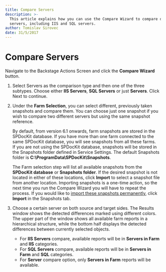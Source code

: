 ```yaml
---
title: Compare Servers
description: >-
  This article explains how you can use the Compare Wizard to compare different
  servers, including IIS and SQL servers.
author: Tomislav Sirovec
date: 31/5/2017
---
```


# Compare Servers

Navigate to the Backstage Actions Screen and click the **Compare Wizard** button.

1. Select Servers as the comparison type and then one of the three subtypes. Choose either **IIS Servers**, **SQL Servers** or just **Servers**. Click Next to continue. 
2. Under the **Farm Selection**, you can select different, previously taken snapshots and compare them. You can choose just one snapshot if you wish to compare two different servers but using the same snapshot reference.

   By default, from version 6.1 onwards, farm snapshots are stored in the SPDocKit database. If you have more than one farm connected to the same SPDocKit database, you will see snapshots from all these farms.  
   If you are not using the SPDocKit database, snapshots will be stored in the Snapshots folder defined in Service Settings. The default Snapshots folder is **C:\ProgramData\SPDocKit\Snapshots**.

   The Farm selection step will list all available snapshots from the **SPDocKit database** or **Snapshots folder**. If the desired snapshot is not located in either of these locations, click **Import** to select a snapshot file from another location. Importing snapshots is a one-time action, so the next time you run the Compare Wizard you will have to repeat the process. If you would like to [import these snapshots permanently](../create-sharepoint-farm-snapshots/snapshots-screen.md), click **Import** in the Snapshots tab.

3. Choose a certain server on both source and target sides. The Results window shows the detected differences marked using different colors. The upper part of the window shows all available farm reports in a hierarchical structure, while the bottom half displays the detected differences between currently selected objects.
   * For **IIS Servers** compare, available reports will be in **Servers in Farm** and **IIS** categories.  
   * For **SQL Servers** compare, available reports will be in **Servers in Farm** and **SQL** categories.  
   * For **Server** compare option, only **Servers in Farm** reports will be available. 

